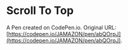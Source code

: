 # Scroll To Top

A Pen created on CodePen.io. Original URL: [https://codepen.io/JAMAZON/pen/abQOrpJ](https://codepen.io/JAMAZON/pen/abQOrpJ).

